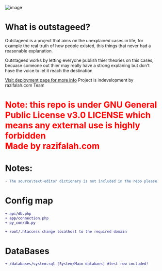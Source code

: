 ![image](https://user-images.githubusercontent.com/92949627/154862834-f33bf9b3-05a6-4ff3-879f-2436c29c99d5.png)
<h1>What is outstageed?</h1>
Outstageed is a project that aims on the unexplained cases in life, for example the real truth of how people existed, this things that never had a reasonable explanation.

Outstageed works by letting everyone publish thier theories on this cases, becuase someone out thier may really have a strong explaning but don't have the voice to let it reach the destination
<br>


[Visit deployment page for more info](https://razifalah.github.io/Outstageed.com/)
Project is indevelopment by razifalah.com Team

<span style="color: red;">
  <h1>
Note: this repo is under GNU General Public License v3.0 LICENSE which means any external use is highly forbidden <br>
Made by razifalah.com
    </h1>
</span>

<h1>Notes:</h1>

```diff
- The source\text-editor dictionary is not included in the repo please download it manually 
```

<h1>Config map</h1>

```diff
+ api/db.php
+ app/connection.php
+ py_con/db.py
```

```diff
+ root/.htaccess change localhost to the required domain
```

<h1>DataBases</h1>

```diff
+ /databases/system.sql [System/Main databaes] #test row included!
```
